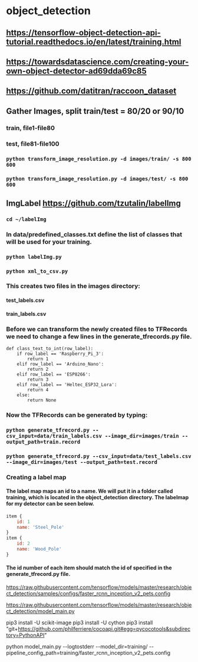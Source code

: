 # object_detection

## https://tensorflow-object-detection-api-tutorial.readthedocs.io/en/latest/training.html
## https://towardsdatascience.com/creating-your-own-object-detector-ad69dda69c85
## https://github.com/datitran/raccoon_dataset
## Gather Images, split train/test = 80/20 or 90/10
### train, file1-file80
### test, file81-file100
### `python transform_image_resolution.py -d images/train/ -s 800 600`
### `python transform_image_resolution.py -d images/test/ -s 800 600`
## ImgLabel https://github.com/tzutalin/labelImg
### `cd ~/labelImg`
### In data/predefined_classes.txt define the list of classes that will be used for your training.
### `python labelImg.py`
### `python xml_to_csv.py`
### This creates two files in the images directory:
#### test_labels.csv
#### train_labels.csv
### Before we can transform the newly created files to TFRecords we need to change a few lines in the generate_tfrecords.py file.
~~~~{.python}
def class_text_to_int(row_label):
    if row_label == 'Raspberry_Pi_3':
        return 1
    elif row_label == 'Arduino_Nano':
        return 2
    elif row_label == 'ESP8266':
        return 3
    elif row_label == 'Heltec_ESP32_Lora':
        return 4
    else:
        return None
~~~~
### Now the TFRecords can be generated by typing:
### `python generate_tfrecord.py --csv_input=data/train_labels.csv --image_dir=images/train --output_path=train.record`
### `python generate_tfrecord.py --csv_input=data/test_labels.csv --image_dir=images/test --output_path=test.record`

### Creating a label map
#### The label map maps an id to a name. We will put it in a folder called training, which is located in the object_detection directory. The labelmap for my detector can be seen below.
```javascript
item {
    id: 1
    name: 'Steel_Pole'
}
item {
    id: 2
    name: 'Wood_Pole'
}
```
#### The id number of each item should match the id of specified in the generate_tfrecord.py file.


https://raw.githubusercontent.com/tensorflow/models/master/research/object_detection/samples/configs/faster_rcnn_inception_v2_pets.config

https://raw.githubusercontent.com/tensorflow/models/master/research/object_detection/model_main.py

pip3 install -U scikit-image
pip3 install -U cython 
pip3 install "git+https://github.com/philferriere/cocoapi.git#egg=pycocotools&subdirectory=PythonAPI"


python model_main.py --logtostderr --model_dir=training/ --pipeline_config_path=training/faster_rcnn_inception_v2_pets.config